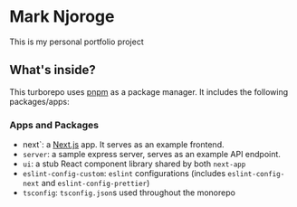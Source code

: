 # Mark Njoroge

This is my personal portfolio project

## What's inside?

This turborepo uses [pnpm](https://pnpm.io/) as a package manager. It includes the following packages/apps:

### Apps and Packages

- next`: a [Next.js](https://nextjs.org) app. It serves as an example frontend.
- `server`: a sample express server, serves as an example API endpoint.
- `ui`: a stub React component library shared by both `next-app`
- `eslint-config-custom`: `eslint` configurations (includes `eslint-config-next` and `eslint-config-prettier`)
- `tsconfig`: `tsconfig.json`s used throughout the monorepo

